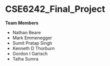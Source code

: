 # CSE6242_Final_Project

**Team Members**
* Nathan Beare
* Mark Emmenegger
* Sumit Pratap Singh
* Kenneth D Thorburn
* Gordon I Garisch
* Talha Sumra